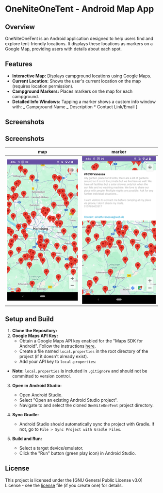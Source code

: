 # OneNiteOneTent - Android Map App

## Overview

OneNiteOneTent is an Android application designed to help users find and explore tent-friendly locations. It displays these locations as markers on a Google Map, providing users with details about each spot.

## Features

- **Interactive Map:** Displays campground locations using Google Maps.
- **Current Location:** Shows the user's current location on the map (requires location permission).
- **Campground Markers:** Places markers on the map for each campground.
- **Detailed Info Windows:** Tapping a marker shows a custom info window with:
  _ Campground Name
  _ Description \* Contact Link/Email
  [

## Screenshots
## Screenshots

|map|marker|
|:-:|:-:|
| ![Screenshot of the main map view with markers](oneNiteTent1.png "Map") | ![Screenshot of an open info window for a campground](oneNiteTent2.png "Campground") |




## Setup and Build

1.  **Clone the Repository:**
2.  **Google Maps API Key:**
    - Obtain a Google Maps API key enabled for the "Maps SDK for Android". Follow the instructions [here](https://developers.google.com/maps/documentation/android-sdk/get-api-key).
    - Create a file named `local.properties` in the root directory of the project (if it doesn't already exist).
    - Add your API key to `local.properties`:

- **Note:** `local.properties` is included in `.gitignore` and should not be committed to version control.

3.  **Open in Android Studio:**

    - Open Android Studio.
    - Select "Open an existing Android Studio project".
    - Navigate to and select the cloned `OneNiteOneTent` project directory.

4.  **Sync Gradle:**

    - Android Studio should automatically sync the project with Gradle. If not, go to `File > Sync Project with Gradle Files`.

5.  **Build and Run:**
    - Select a target device/emulator.
    - Click the "Run" button (green play icon) in Android Studio.

## License

This project is licensed under the [GNU General Public License v3.0] License - see the [license](LICENSE.md) file (if you create one) for details.
